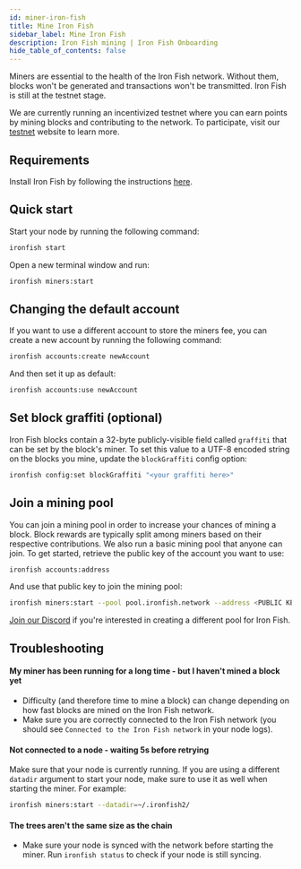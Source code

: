 ```yaml
---
id: miner-iron-fish
title: Mine Iron Fish
sidebar_label: Mine Iron Fish
description: Iron Fish mining | Iron Fish Onboarding
hide_table_of_contents: false
---
```


Miners are essential to the health of the Iron Fish network. Without them, blocks won't be generated and transactions won't be transmitted. Iron Fish is still at the testnet stage.

We are currently running an incentivized testnet where you can earn points by mining blocks and contributing to the network. To participate, visit our [testnet](https://testnet.ironfish.network/) website to learn more.

## Requirements
Install Iron Fish by following the instructions [here](onboarding/installation.md).

## Quick start
Start your node by running the following command:
```sh
ironfish start
```

Open a new terminal window and run:
```sh
ironfish miners:start
```

## Changing the default account
If you want to use a different account to store the miners fee, you can create a new account by running the following command:
```sh
ironfish accounts:create newAccount
```

And then set it up as default:
```sh
ironfish accounts:use newAccount
```

## Set block graffiti (optional)

Iron Fish blocks contain a 32-byte publicly-visible field called `graffiti` that can be set by the block's miner. To set this value to a UTF-8 encoded string on the blocks you mine, update the `blockGraffiti` config option:

```sh
ironfish config:set blockGraffiti "<your graffiti here>"
```

## Join a mining pool
You can join a mining pool in order to increase your chances of mining a block. Block rewards are typically split among miners based on their respective contributions. We also run a basic mining pool that anyone can join. To get started, retrieve the public key of the account you want to use:

```sh
ironfish accounts:address
```

And use that public key to join the mining pool:

```sh
ironfish miners:start --pool pool.ironfish.network --address <PUBLIC KEY>
```

[Join our Discord](https://discord.gg/ironfish) if you're interested in creating a different pool for Iron Fish.

## Troubleshooting

#### My miner has been running for a long time - but I haven't mined a block yet
- Difficulty (and therefore time to mine a block) can change depending on how fast blocks are mined on the Iron Fish network.
- Make sure you are correctly connected to the Iron Fish network (you should see `Connected to the Iron Fish network` in your node logs).

#### Not connected to a node - waiting 5s before retrying
Make sure that your node is currently running. If you are using a different `datadir` argument to start your node, make sure to use it as well when starting the miner. For example:

```sh
ironfish miners:start --datadir=~/.ironfish2/
```

#### The trees aren't the same size as the chain
- Make sure your node is synced with the network before starting the miner. Run `ironfish status` to check if your node is still syncing.
